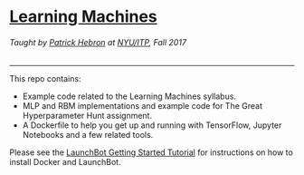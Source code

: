 # [Learning Machines](http://www.patrickhebron.com/learning-machines/index.html)

###### Taught by [Patrick Hebron](http://www.patrickhebron.com) at [NYU/ITP](http://itp.nyu.edu), Fall 2017

****

This repo contains:

* Example code related to the Learning Machines syllabus.
* MLP and RBM implementations and example code for The Great Hyperparameter Hunt assignment.
* A Dockerfile to help you get up and running with TensorFlow, Jupyter Notebooks and a few related tools.

Please see the [LaunchBot Getting Started Tutorial](http://launchbot.io/docs/tutorial/getting-started) for instructions on how to install Docker and LaunchBot.